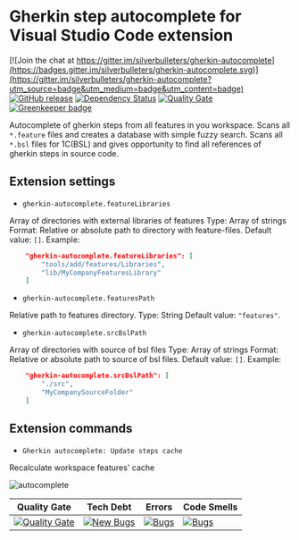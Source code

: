 # Gherkin step autocomplete for Visual Studio Code extension

[![Join the chat at https://gitter.im/silverbulleters/gherkin-autocomplete](https://badges.gitter.im/silverbulleters/gherkin-autocomplete.svg)](https://gitter.im/silverbulleters/gherkin-autocomplete?utm_source=badge&utm_medium=badge&utm_content=badge)
[![GitHub release](https://img.shields.io/github/release/silverbulleters/gherkin-autocomplete.svg)](https://github.com/silverbulleters/gherkin-autocomplete/blob/master/CHANGELOG.md)
[![Dependency Status](https://gemnasium.com/badges/github.com/silverbulleters/gherkin-autocomplete.svg)](https://gemnasium.com/github.com/silverbulleters/gherkin-autocomplete)
[![Quality Gate](https://sonar.silverbulleters.org/api/badges/gate?key=gherkin-autocomplete)](https://sonar.silverbulleters.org//dashboard/index/gherkin-autocomplete)
[![Greenkeeper badge](https://badges.greenkeeper.io/silverbulleters/gherkin-autocomplete.svg)](https://greenkeeper.io/)

Autocomplete of gherkin steps from all features in you workspace.
Scans all `*.feature` files and creates a database with simple fuzzy search.
Scans all `*.bsl` files for 1C(BSL) and gives opportunity to find all references of gherkin steps in source code.

## Extension settings

* `gherkin-autocomplete.featureLibraries`

Array of directories with external libraries of features
Type: Array of strings
Format: Relative or absolute path to directory with feature-files.
Default value: `[]`.
Example:

```json
    "gherkin-autocomplete.featureLibraries": [
        "tools/add/features/Libraries",
        "lib/MyCompanyFeaturesLibrary"
    ]
```

* `gherkin-autocomplete.featuresPath`

Relative path to features directory.
Type: String
Default value: `"features"`.

* `gherkin-autocomplete.srcBslPath`

Array of directories with source of bsl files
Type: Array of strings
Format: Relative or absolute path to source of bsl files.
Default value: `[]`.
Example:

```json
    "gherkin-autocomplete.srcBslPath": [
        "./src",
        "MyCompanySourceFolder"
    ]
```

## Extension commands

* `Gherkin autocomplete: Update steps cache`

Recalculate workspace features' cache

![autocomplete](https://cloud.githubusercontent.com/assets/1132840/19971748/ffecea30-a1f0-11e6-9b23-1ed154338d17.gif)

| Quality Gate | Tech Debt | Errors | Code Smells |
| --- | --- | --- | --- |
| [![Quality Gate](https://sonar.silverbulleters.org/api/badges/gate?key=gherkin-autocomplete)](https://sonar.silverbulleters.org//dashboard/index/gherkin-autocomplete) | [![New Bugs](https://sonar.silverbulleters.org/api/badges/measure?key=gherkin-autocomplete&metric=sqale_debt_ratio)](https://sonar.silverbulleters.org//dashboard/index/gherkin-autocomplete) | [![Bugs](https://sonar.silverbulleters.org/api/badges/measure?key=gherkin-autocomplete&metric=bugs)](https://sonar.silverbulleters.org//dashboard/index/gherkin-autocomplete) | [![Bugs](https://sonar.silverbulleters.org/api/badges/measure?key=gherkin-autocomplete&metric=code_smells)](https://sonar.silverbulleters.org//dashboard/index/gherkin-autocomplete) |
